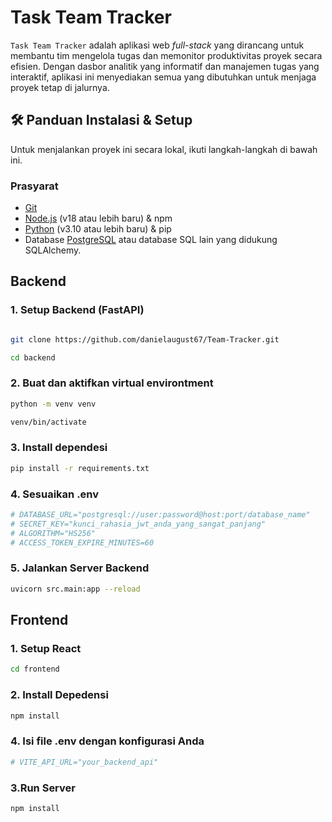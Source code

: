# Task Team Tracker

`Task Team Tracker` adalah aplikasi web *full-stack* yang dirancang untuk membantu tim mengelola tugas dan memonitor produktivitas proyek secara efisien. Dengan dasbor analitik yang informatif dan manajemen tugas yang interaktif, aplikasi ini menyediakan semua yang dibutuhkan untuk menjaga proyek tetap di jalurnya.


## 🛠️ Panduan Instalasi & Setup

Untuk menjalankan proyek ini secara lokal, ikuti langkah-langkah di bawah ini.

### Prasyarat

-   [Git](https://git-scm.com/)
-   [Node.js](https://nodejs.org/en/) (v18 atau lebih baru) & npm
-   [Python](https://www.python.org/) (v3.10 atau lebih baru) & pip
-   Database [PostgreSQL](https://www.postgresql.org/) atau database SQL lain yang didukung SQLAlchemy.

## Backend
### 1. Setup Backend (FastAPI)

```bash

git clone https://github.com/danielaugust67/Team-Tracker.git
```

``` bash
cd backend 
```

### 2. Buat dan aktifkan virtual environtment
```bash
python -m venv venv
```

```bash
venv/bin/activate  
```

### 3. Install dependesi
```bash
pip install -r requirements.txt
```


### 4. Sesuaikan .env 
```bash
# DATABASE_URL="postgresql://user:password@host:port/database_name"
# SECRET_KEY="kunci_rahasia_jwt_anda_yang_sangat_panjang"
# ALGORITHM="HS256"
# ACCESS_TOKEN_EXPIRE_MINUTES=60
```


### 5. Jalankan Server Backend
```bash
uvicorn src.main:app --reload 
```

## Frontend
### 1. Setup React 
``` bash
cd frontend
```

### 2. Install Depedensi
``` bash
npm install
```
### 4. Isi file .env dengan konfigurasi Anda
```bash
# VITE_API_URL="your_backend_api"
```

### 3.Run Server
``` bash
npm install
```


